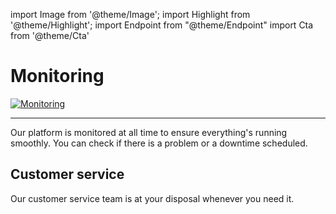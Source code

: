 import Image from '@theme/Image';
import Highlight from '@theme/Highlight';
import Endpoint from "@theme/Endpoint"
import Cta from '@theme/Cta'

# Monitoring

[<Image src="docs/DataMonitoring.png" alt="Monitoring"/>](https://p.datadoghq.eu/sb/ifdu311gqt8xprnk-cdf7ebccd905e38a063d9703cdf358aa?from_ts=1632210789512&to_ts=1632214389512&live=true)

---

Our platform is monitored at all time to ensure everything's running smoothly. You can check if there is a problem or a downtime scheduled.

## Customer service

Our customer service team is at your disposal whenever you need it. 

<Cta
  context="doc"
  ui="button"
  link="https://s-money.zendesk.com/"
  label="Request help"
/>
